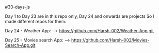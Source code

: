 #30-days-js

Day 1 to Day 23 are in this repo only, Day 24 and onwards are projects So I made different repos for them:

Day 24 - Weather App: --> https://github.com/Harsh-002/Weather-App.git

Day 25 - Movies search App: --> https://github.com/Harsh-002/Movies-Search-App.git

